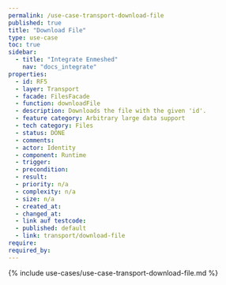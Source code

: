 ```yaml
---
permalink: /use-case-transport-download-file
published: true
title: "Download File"
type: use-case
toc: true
sidebar:
  - title: "Integrate Enmeshed"
    nav: "docs_integrate"
properties:
  - id: RF5
  - layer: Transport
  - facade: FilesFacade
  - function: downloadFile
  - description: Downloads the file with the given 'id'.
  - feature category: Arbitrary large data support
  - tech category: Files
  - status: DONE
  - comments:
  - actor: Identity
  - component: Runtime
  - trigger:
  - precondition:
  - result:
  - priority: n/a
  - complexity: n/a
  - size: n/a
  - created_at:
  - changed_at:
  - link auf testcode:
  - published: default
  - link: transport/download-file
require:
required_by:
---
```


{% include use-cases/use-case-transport-download-file.md %}
